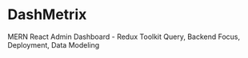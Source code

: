 # DashMetrix
MERN React Admin Dashboard - Redux Toolkit Query, Backend Focus, Deployment, Data Modeling
